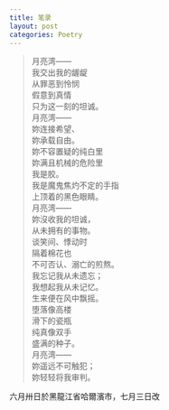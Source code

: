 ```yaml
---
title: 笔录
layout: post
categories: Poetry
---
```

>月亮湾——<br>我交出我的龌龊<br>从罪恶到怜悯<br>假意到真情<br>只为这一刻的坦诚。<br>月亮湾——<br>妳连接希望、<br>妳承载自由。<br>妳不容置疑的纯白里<br>妳满且机械的危险里<br>我是胶。<br>我是魔鬼焦灼不定的手指<br>上顶着的黑色眼睛。<br>月亮湾——<br>妳沒收我的坦诚，<br>从未拥有的事物。<br>谈笑间、悸动时<br>隔着棉花也<br>不可否认、溺亡的煎熬。<br>我忘记我从未遗忘；<br>我想起我从未记忆。<br>生来便在风中飘摇。<br>堕落像高楼<br>滑下的瓷瓶<br>纯真像双手<br>盛满的种子。<br>月亮湾——<br>妳遥远不可触犯；<br>妳轻轻将我审判。

六月卅日於黑龍江省哈爾濱市，七月三日改